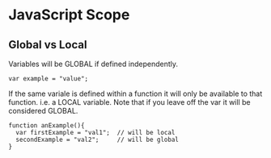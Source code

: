 # JavaScript Scope
## Global vs Local

Variables will be GLOBAL if defined independently.
```
var example = "value";
```
If the same variale is defined within a function it will only be available to that function. i.e. a LOCAL variable. Note that if you leave off the var
it will be considered GLOBAL.
```
function anExample(){
  var firstExample = "val1";  // will be local
  secondExample = "val2";     // will be global
}
```
